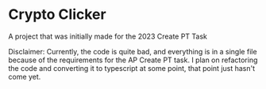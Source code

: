 # Crypto Clicker

A project that was initially made for the 2023 Create PT Task

Disclaimer: Currently, the code is quite bad, and everything is in a single file because of the requirements for the AP Create PT task. I plan on refactoring the code and converting it to typescript at some point, that point just hasn't come yet.
